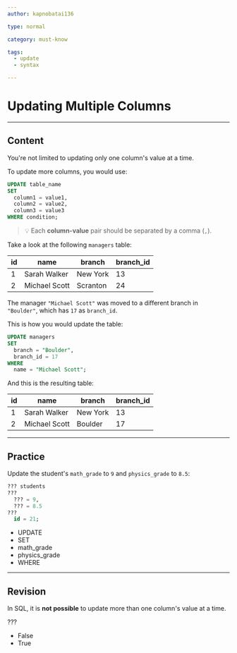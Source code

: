 ```yaml
---
author: kapnobatai136

type: normal

category: must-know

tags:
  - update
  - syntax

---
```


# Updating Multiple Columns

---

## Content

You're not limited to updating only one column's value at a time.

To update more columns, you would use:

```sql
UPDATE table_name
SET 
  column1 = value1,
  column2 = value2,
  column3 = value3
WHERE condition;
```

> 💡 Each **column-value** pair should be separated by a comma (`,`).

Take a look at the following `managers` table:

| id | name          | branch   | branch_id |
|----|---------------|----------|-----------|
| 1  | Sarah Walker  | New York | 13        |
| 2  | Michael Scott | Scranton | 24        |

The manager `"Michael Scott"` was moved to a different branch in `"Boulder"`, which has `17` as `branch_id`.

This is how you would update the table:

```sql
UPDATE managers
SET
  branch = "Boulder",
  branch_id = 17
WHERE
  name = "Michael Scott";
```

And this is the resulting table:

| id | name          | branch   | branch_id |
|----|---------------|----------|-----------|
| 1  | Sarah Walker  | New York | 13        |
| 2  | Michael Scott | Boulder  | 17        |

---

## Practice

Update the student's `math_grade` to `9` and `physics_grade` to `8.5`:

```sql
??? students
???
  ??? = 9,
  ??? = 8.5
???
  id = 21;
```

- UPDATE
- SET
- math_grade
- physics_grade
- WHERE

---

## Revision

In SQL, it is **not possible** to update more than one column's value at a time.

???

- False
- True